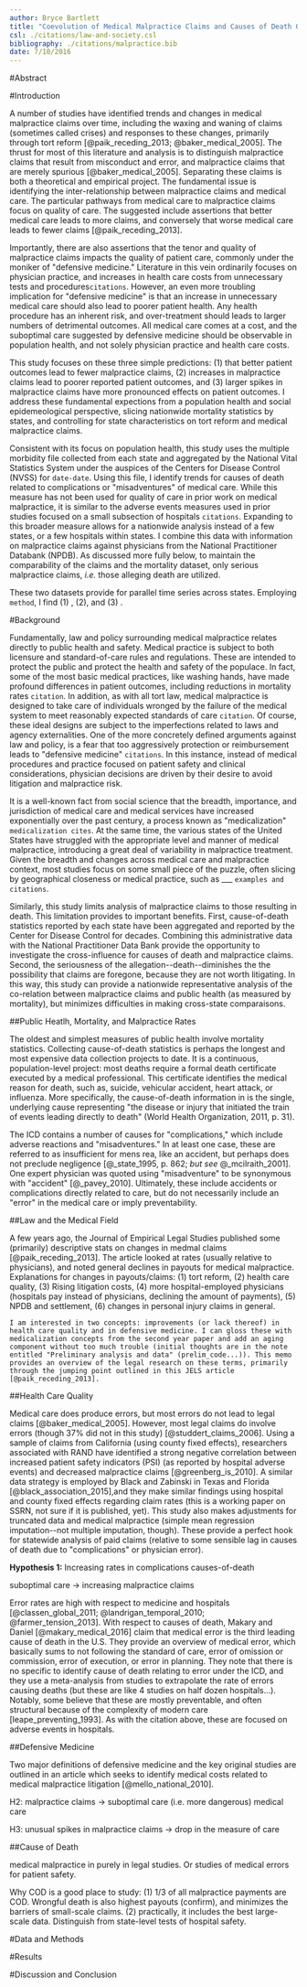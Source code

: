 ```yaml
---
author: Bryce Bartlett
title: "Coevolution of Medical Malpractice Claims and Causes of Death Over Time"
csl: ./citations/law-and-society.csl
bibliography: ./citations/malpractice.bib
date: 7/10/2016
---
```


#Abstract



#Introduction

A number of studies have identified trends and changes in medical malpractice claims over time, including the waxing and waning of claims (sometimes called crises) and responses to these changes, primarily through tort reform [@paik_receding_2013; @baker_medical_2005]. The thrust for most of this literature and analysis is to distinguish malpractice claims that result from misconduct and error, and malpractice claims that are merely spurious [@baker_medical_2005]. Separating these claims is both a theoretical and empirical project. The fundamental issue is identifying the inter-relationship between malpractice claims and medical care. The particular pathways from medical care to malpractice claims focus on quality of care. The suggested include assertions that better medical care leads to more claims, and conversely that worse medical care leads to fewer claims [@paik_receding_2013]. 

Importantly, there are also assertions that the tenor and quality of malpractice claims impacts the quality of patient care, commonly under the moniker of "defensive medicine." Literature in this vein ordinarily focuses on physician practice, and increases in health care costs from unnecessary tests and procedures```citations```. However, an even more troubling implication for "defensive medicine" is that an increase in unnecessary medical care should also lead to poorer patient health. Any health procedure has an inherent risk, and over-treatment should leads to larger numbers of detrimental outcomes. All medical care comes at a cost, and the suboptimal care suggested by defensive medicine should be observable in population health, and not solely physician practice and health care costs. 

This study focuses on these three simple predictions: (1) that better patient outcomes lead to fewer malpractice claims, (2) increases in malpractice claims lead to poorer reported patient outcomes, and (3) larger spikes in malpractice claims have more pronounced effects on patient outcomes. I address these fundamental expections from a population health and social epidemeological perspective, slicing nationwide mortality statistics by states, and controlling for state characteristics on tort reform and medical malpractice claims. 

Consistent with its focus on population health, this study uses the multiple morbidity file collected from each state and aggregated by the National Vital Statistics System under the auspices of the Centers for Disease Control (NVSS) for ```date-date```. Using this file, I identify trends for causes of death related to complications or "misadventures" of medical care. While this measure has not been used for quality of care in prior work on medical malpractice, it is similar to the adverse events measures used in prior studies focused on a small subsection of hospitals ```citations```. Expanding to this broader measure allows for a nationwide analysis instead of a few states, or a few hospitals within states. I combine this data with information on malpractice claims against physicians from the National Practitioner Databank (NPDB). As discussed more fully below, to maintain the comparability of the claims and the mortality dataset, only serious malpractice claims, *i.e.* those alleging death are utilized. 

These two datasets provide for parallel time series across states. Employing ```method```, I find (1) , (2), and (3) .

#Background

Fundamentally, law and policy surrounding medical malpractice relates directly to public health and safety. Medical practice is subject to both licensure and standard-of-care rules and regulations. These are intended to protect the public and protect the health and safety of the populace. In fact, some of the most basic medical practices, like washing hands, have made profound differences in patient outcomes, including reductions in mortality rates ```citation```. In addition, as with all tort law, medical malpractice is designed to take care of individuals wronged by the failure of the medical system to meet reasonably expected standards of care ```citation```. Of course, these ideal designs are subject to the imperfections related to laws and agency externalities. One of the more concretely defined arguments against law and policy, is a fear that too aggressively protection or reimbursement leads to "defensive medicine" ```citations```. In this instance, instead of medical procedures and practice focused on patient safety and clinical considerations, physician decisions are driven by their desire to avoid litigation and malpractice risk.

It is a well-known fact from social science that the breadth, importance, and jurisdiction of medical care and medical services have increased exponentially over the past century, a process known as "medicalization" ```medicalization cites```. At the same time, the various states of the United States have struggled with the appropriate level and manner of medical malpractice, introducing a great deal of variability in malpractice treatment. Given the breadth and changes across medical care and malpractice context, most studies focus on some small piece of the puzzle, often slicing by geographical closeness or medical practice, such as ___ ```examples and citations```.

Similarly, this study limits analysis of malpractice claims to those resulting in death. This limitation provides to important benefits. First, cause-of-death statistics reported by each state have been aggregated and reported by the Center for Disease Control for decades. Combining this administrative data with the National Practitioner Data Bank provide the opportunity to investigate the cross-influence for causes of death and malpractice claims. Second, the seriousness of the allegation--death--diminishes the the possibility that claims are foregone, because they are not worth litigating. In this way, this study can provide a nationwide representative analysis of the co-relation between malpractice claims and public health (as measured by mortality), but minimizes difficulties in making cross-state comparaisons. 

##Public Heatlh, Mortality, and Malpractice Rates

The oldest and simplest measures of public health involve mortality statistics. Collecting cause-of-death statistics is perhaps the longest and most expensive data collection projects to date. It is a continuous, population-level project: most deaths require a formal death certificate executed by a medical professional. This certificate identifies the medical reason for death, such as, suicide, vehicular accident, heart attack, or influenza. More specifically, the cause-of-death information in is the single, underlying cause representing "the disease or injury that initiated the train of events leading directly to death" (World Health Organization, 2011, p. 31).

The ICD contains a number of causes for "complications," which include adverse reactions and "misadventures." In at least one case, these are referred to as insufficient for mens rea, like an accident, but perhaps does not preclude negligence [@_state_1995, p. 862; *but see* @_mcilraith_2001]. One expert physician was quoted using "misadventure" to be synonymous with "accident" [@_pavey_2010]. Ultimately, these include accidents or complications directly related to care, but do not necessarily include an "error" in the medical care or imply preventability.

##Law and the Medical Field

A few years ago, the Journal of Empirical Legal Studies published some (primarily) descriptive stats on changes in medmal claims [@paik_receding_2013]. The article looked at rates (usually relative to physicians), and noted general declines in payouts for medical malpractice. Explanations for changes in payouts/claims: (1) tort reform, (2) health care quality, (3) Rising litigation costs, (4) more hospital-employed physicians (hospitals pay instead of physicians, declining the amount of payments), (5) NPDB and settlement, (6) changes in personal injury claims in general.

```
I am interested in two concepts: improvements (or lack thereof) in health care quality and in defensive medicine. I can gloss these with medicalization concepts from the second year paper and add an aging component without too much trouble (initial thoughts are in the note entitled "Preliminary analysis and data" (prelim_code...)). This memo provides an overview of the legal research on these terms, primarily through the jumping point outlined in this JELS article [@paik_receding_2013].
```

##Health Care Quality

Medical care does produce errors, but most errors do not lead to legal claims [@baker_medical_2005]. However, most legal claims do involve errors (though 37% did not in this study) [@studdert_claims_2006]. Using a sample of claims from California (using county fixed effects), researchers associated with RAND have identified a strong negative correlation between increased patient safety indicators (PSI) (as reported by hospital adverse events) and decreased malpractice claims [@greenberg_is_2010]. A similar data strategy is employed by Black and Zabinski in Texas and Florida [@black_association_2015],and they make similar findings using hospital and county fixed effects regarding claim rates (this is a working paper on SSRN, not sure if it is published, yet). This study also makes adjustments for truncated data and medical malpractice (simple mean regression imputation--not multiple imputation, though). These provide a perfect hook for statewide analysis of paid claims (relative to some sensible lag in causes of death due to "complications" or physician error).


**Hypothesis 1:** Increasing rates in complications causes-of-death 

suboptimal care -> increasing malpractice claims


Error rates are high with respect to medicine and hospitals [@classen_global_2011; @landrigan_temporal_2010; @farmer_tension_2013]. With respect to causes of death, Makary and Daniel [@makary_medical_2016] claim that medical error is the third leading cause of death in the U.S. They provide an overview of medical error, which basically sums to not following the standard of care, error of omission or commission, error of execution, or error in planning. They note that there is no specific to identify cause of death relating to error under the ICD, and they use a meta-analysis from studies to extrapolate the rate of errors causing deaths (but these are like 4 studies on half  dozen hospitals...). Notably, some believe that these are mostly preventable, and often structural because of the complexity of modern care [leape_preventing_1993]. As with the citation above, these are focused on adverse events in hospitals.

##Defensive Medicine

Two major definitions of defensive medicine and the key original studies are outlined in an article which seeks to identify medical costs related to medical malpractice litigation [@mello_national_2010].





H2: malpractice claims -> suboptimal care (i.e. more dangerous) medical care

H3: unusual spikes in malpractice claims -> drop in the measure of care

##Cause of Death

medical malpractice in purely in legal studies. Or studies of medical errors for patient safety.

Why COD is a good place to study:  (1) 1/3 of all malpractice payments are COD. Wrongful death is also highest payouts (confirm), and minimizes the barriers of small-scale claims. (2) practically, it includes the best large-scale data. Distinguish from state-level tests of hospital safety.

#Data and Methods



#Results



#Discussion and Conclusion

